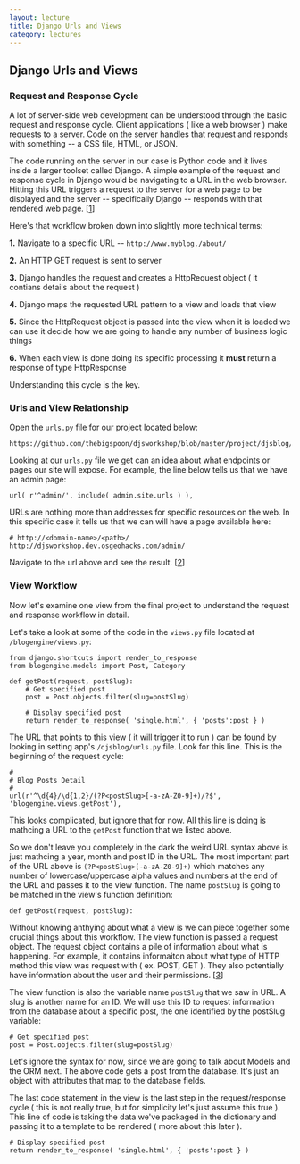 ```yaml
---
layout: lecture
title: Django Urls and Views
category: lectures
---
```

 
## Django Urls and Views

### Request and Response Cycle

A lot of server-side web development can be understood through the basic request and 
response cycle. Client applications ( like a web browser ) make requests to a
server. Code on the server handles that request and responds 
with something -- a CSS file, HTML, or JSON.

The code running on the server in our case is Python code and it lives
inside a larger toolset called Django. A simple example of
the request and response cycle in Django would be navigating to a URL in the
web browser. Hitting this URL triggers a request to the server for a web page to be 
displayed and the server -- specifically Django -- responds with that rendered web
page. [[1](https://docs.djangoproject.com/en/dev/ref/request-response/)]


Here's that workflow broken down into slightly more technical terms:

**1.** Navigate to a specific URL -- `http://www.myblog./about/`

**2.** An HTTP GET request is sent to server

**3.** Django handles the request and creates a HttpRequest object 
( it contians details about the request )

**4.** Django maps the requested URL pattern to a view and loads that view

**5.** Since the HttpRequest object is passed into the view when it is loaded
we can use it decide how we are going to handle any number of business logic
things

**6.** When each view is done doing its specific processing it **must** return
a response of type HttpResponse

Understanding this cycle is the key.

### Urls and View Relationship

Open the `urls.py` file for our project located below:

    https://github.com/thebigspoon/djsworkshop/blob/master/project/djsblog/urls.py

Looking at our `urls.py` file we get can an idea about what endpoints or pages our
site will expose. For example, the line below tells us that we have an admin 
page:

    url( r'^admin/', include( admin.site.urls ) ),

URLs are nothing more than addresses for specific resources on the web. In this specific
case it tells us that we can will have a page available here:

    # http://<domain-name>/<path>/
    http://djsworkshop.dev.osgeohacks.com/admin/

Navigate to the url above and see the result. [[2](http://www.cs.cmu.edu/afs/cs/usr/mwm/www/tutorial/url.html)]

### View Workflow

Now let's examine one view from the final project to understand the request and response
workflow in detail.

Let's take a look at some of the code in the `views.py` file located at `/blogengine/views.py`:

    from django.shortcuts import render_to_response
    from blogengine.models import Post, Category

    def getPost(request, postSlug):
        # Get specified post
        post = Post.objects.filter(slug=postSlug)

        # Display specified post
        return render_to_response( 'single.html', { 'posts':post } )


The URL that points to this view ( it will trigger it to run ) can be found by 
looking in setting app's `/djsblog/urls.py` file. Look for this line. This is the
beginning of the request cycle:

    #
    # Blog Posts Detail
    #
    url(r'^\d{4}/\d{1,2}/(?P<postSlug>[-a-zA-Z0-9]+)/?$', 'blogengine.views.getPost'),

This looks complicated, but ignore that for now. All this line is doing is mathcing a URL
to the `getPost` function that we listed above. 

So we don't leave you completely in the dark the weird URL syntax above is just 
mathcing a year, month and post ID in the URL. The most important part of the 
URL above is `(?P<postSlug>[-a-zA-Z0-9]+)` which matches any number of 
lowercase/uppercase alpha values and numbers at the end of the URL and passes it to
the view function. The name `postSlug` is going to be matched
in the view's function definition:


    def getPost(request, postSlug):

Without knowing anthying about what a view is we can piece together some crucial
things about this workflow. The view function is passed a request object. 
The request object contains a pile of information about what is happening. For example, 
it contains informaiton about what type of HTTP method this view was request with ( ex. POST, 
GET ). They also potentially have information about the user and their permissions.
[[3](https://docs.djangoproject.com/en/dev/ref/request-response/#httprequest-objects)]

The view function is also the variable name `postSlug` that we saw in URL. A slug
is another name for an ID. We will use this ID to request information from
the database about a specific post, the one identified by the postSlug variable:

    # Get specified post
    post = Post.objects.filter(slug=postSlug)

Let's ignore the syntax for now, since we are going to talk about Models and the ORM next. The above
code gets a post from the database. It's just an object with attributes that map to the 
database fields. 

The last code statement in the view is the last step in the request/response cycle ( this is not
really true, but for simplicity let's just assume this true ). This line of code
is taking the data we've packaged in the dictionary and passing it to a template to 
be rendered ( more about this later ).

    # Display specified post
    return render_to_response( 'single.html', { 'posts':post } )

